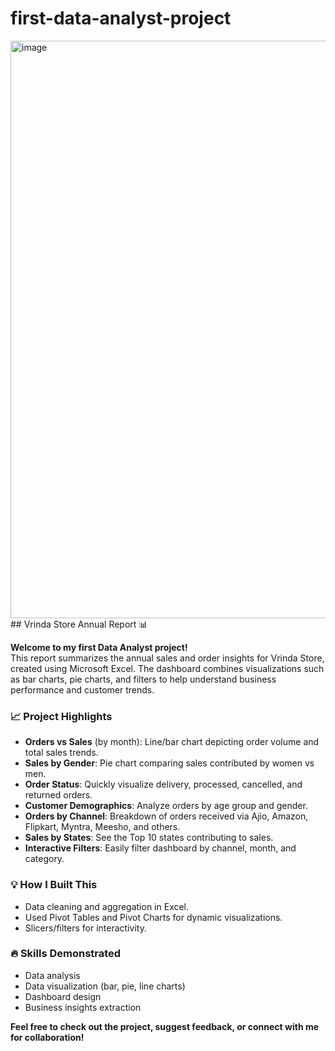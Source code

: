 # first-data-analyst-project
<img width="1516" height="924" alt="image" src="https://github.com/user-attachments/assets/2099c10d-d299-4398-bec9-2487299081de" />
## Vrinda Store Annual Report 📊

**Welcome to my first Data Analyst project!**  
This report summarizes the annual sales and order insights for Vrinda Store, created using Microsoft Excel. The dashboard combines visualizations such as bar charts, pie charts, and filters to help understand business performance and customer trends.

### 📈 Project Highlights

- **Orders vs Sales** (by month): Line/bar chart depicting order volume and total sales trends.
- **Sales by Gender**: Pie chart comparing sales contributed by women vs men.
- **Order Status**: Quickly visualize delivery, processed, cancelled, and returned orders.
- **Customer Demographics**: Analyze orders by age group and gender.
- **Orders by Channel**: Breakdown of orders received via Ajio, Amazon, Flipkart, Myntra, Meesho, and others.
- **Sales by States**: See the Top 10 states contributing to sales.
- **Interactive Filters**: Easily filter dashboard by channel, month, and category.

### 💡 How I Built This

- Data cleaning and aggregation in Excel.
- Used Pivot Tables and Pivot Charts for dynamic visualizations.
- Slicers/filters for interactivity.

### 🔥 Skills Demonstrated

- Data analysis
- Data visualization (bar, pie, line charts)
- Dashboard design
- Business insights extraction

**Feel free to check out the project, suggest feedback, or connect with me for collaboration!**

